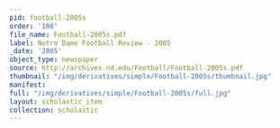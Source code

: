 ```yaml
---
pid: football-2005s
order: '108'
file_name: Football-2005s.pdf
label: Notre Dame Football Review - 2005
_date: '2005'
object_type: newspaper
source: http://archives.nd.edu/Football/Football-2005s.pdf
thumbnail: "/img/derivatives/simple/Football-2005s/thumbnail.jpg"
manifest:
full: "/img/derivatives/simple/Football-2005s/full.jpg"
layout: scholastic_item
collection: scholastic
---
```

